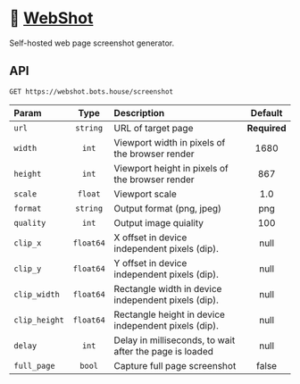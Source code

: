 # 📸 [WebShot](https://webshot.bots.house)

Self-hosted web page screenshot generator.

## API

```http
GET https://webshot.bots.house/screenshot
```

| Param         |   Type    | Description                                             |   Default    |
| :------------ | :-------: | :------------------------------------------------------ | :----------: |
| `url`         | `string`  | URL of target page                                      | **Required** |
| `width`       |   `int`   | Viewport width in pixels of the browser render          |     1680     |
| `height`      |   `int`   | Viewport height in pixels of the browser render         |     867      |
| `scale`       |  `float`  | Viewport scale                                          |     1.0      |
| `format`      | `string`  | Output format (png, jpeg)                               |     png      |
| `quality`     |   `int`   | Output image quiality                                   |     100      |
| `clip_x`      | `float64` | X offset in device independent pixels (dip).            |     null     |
| `clip_y`      | `float64` | Y offset in device independent pixels (dip).            |     null     |
| `clip_width`  | `float64` | Rectangle width in device independent pixels (dip).     |     null     |
| `clip_height` | `float64` | Rectangle height in device independent pixels (dip).    |     null     |
| `delay`       |   `int`   | Delay in milliseconds, to wait after the page is loaded |     null     |
| `full_page`   |  `bool`   | Capture full page screenshot                            |    false     |
